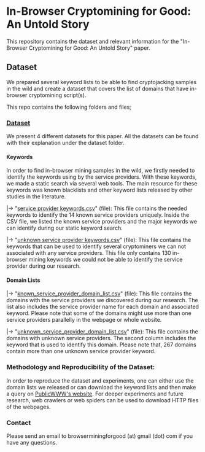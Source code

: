 # In-Browser Cryptomining for Good: An Untold Story

This repository contains the dataset and relevant information for the "In-Browser Cryptomining for Good: An Untold Story" paper.

## Dataset
We prepared several keyword lists to be able to find cryptojacking samples in the wild and create a dataset that covers the list of domains that have in-browser cryptomining script(s).



This repo contains the following folders and files;

### [Dataset](https://github.com/browserminingforgood/browserminingforgood/tree/main/Dataset)
We present 4 different datasets for this paper. All the datasets can be found with their explanation under the dataset folder.

#### Keywords

In order to find in-browser mining samples in the wild, we firstly needed to identify the keywords using by the service providers. With these keywords, we made a static search via several web tools. The main resource for these keywords was known blacklists and other keyword lists released by other studies in the literature.


|-> "[service provider keywords.csv](https://github.com/browserminingforgood/browserminingforgood/blob/main/Dataset/service%20provider%20keywords.csv)" (file): This file contains the needed keywords to identify the 14 known service providers uniquely. Inside the CSV file, we listed the known service providers and the major keywords we can identify during our static keyword search.
 
|-> "[unknown service provider keywords.csv](https://github.com/browserminingforgood/browserminingforgood/blob/main/Dataset/unknown%20service%20provider%20keywords.csv)" (file): This file contains the keywords that can be used to identify several cryptominers we can not associated with any service providers. This file only contains 130 in-browser mining keywords we could not be able to identify the service provider during our research.
 
#### Domain Lists
 
 |->  "[known_service_provider_domain_list.csv](https://github.com/browserminingforgood/browserminingforgood/blob/main/Dataset/known_service_provider_domain_list.csv)" (file): This file contains the domains with the service providers we discovered during our research. The list also includes the service provider name for each domain and associated keyword. Please note that some of the domains might use more than one service providers parallelly in the webpage or whole website.
 
 |-> "[unknown_service_provider_domain_list.csv](https://github.com/browserminingforgood/browserminingforgood/blob/main/Dataset/unknown_service_provider_domain_list.csv)" (file): This file contains the domains with unknown service providers. The second column includes the keyword that is used to identify this domain. Please note that, 267 domains contain more than one unknown service provider keyword.
 
 
 

### Methodology and Reproducibility of the Dataset:

In order to reproduce the dataset and experiments, one can either use the domain lists we released or can download the keyword lists and then make a query on [PublicWWW's website](https://publicwww.com/). For deeper experiments and future research, web crawlers or web spiders can be used to download HTTP files of the webpages.

### Contact

Please send an email to browserminingforgood (at) gmail (dot) com if you have any questions.

